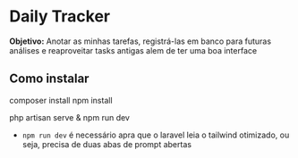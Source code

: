 # Daily Tracker

**Objetivo:** Anotar as minhas tarefas, registrá-las em banco para futuras análises e reaproveitar tasks antigas alem de ter uma boa interface

## Como instalar

composer install
npm install

php artisan serve
& 
npm run dev

+ `npm run dev` é necessário apra que o laravel leia o tailwind otimizado, ou seja, precisa de duas abas de prompt abertas
